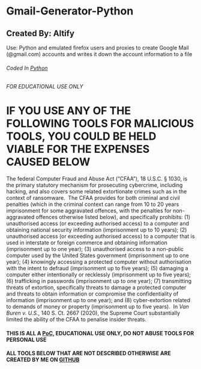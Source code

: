 # Gmail-Generator-Python
## Created By: Altify

Use: Python and emulated firefox users and proxies to create Google Mail (@gmail.com) accounts and writes it down the account information to a file

###### Coded In [Python](https://www.python.org/)
###### FOR EDUCATIONAL USE ONLY
<div>
<h1>
IF YOU USE ANY OF THE FOLLOWING TOOLS FOR MALICIOUS TOOLS, YOU COULD BE HELD VIABLE FOR THE EXPENSES CAUSED BELOW
</h1>
   <p>The federal Computer Fraud and Abuse Act (&ldquo;CFAA&rdquo;), 18 U.S.C. &sect; 1030, is the primary statutory mechanism for prosecuting cybercrime, including hacking, and also covers some related extortionate crimes such as in the context of ransomware.&nbsp; The CFAA provides for both criminal and civil penalties (which in the criminal context can range from 10 to 20 years imprisonment for some aggravated offences, with the penalties for non-aggravated offences otherwise listed below), and specifically prohibits: (1) unauthorised access (or exceeding authorised access) to a computer and obtaining national security information (imprisonment up to 10 years); (2) unauthorised access (or exceeding authorised access) to a computer that is used in interstate or foreign commerce and obtaining information (imprisonment up to one year); (3) unauthorised access to a non-public computer used by the United States government (imprisonment up to one year); (4) knowingly accessing a protected computer without authorisation with the intent to defraud (imprisonment up to five years); (5) damaging a computer either intentionally or recklessly (imprisonment up to five years); (6) trafficking in passwords (imprisonment up to one year); (7) transmitting threats of extortion, specifically threats to damage a protected computer and threats to obtain information or compromise the confidentiality of information (imprisonment up to one year); and (8) cyber-extortion related to demands of money or property (imprisonment up to five years).&nbsp; In <em>Van Buren v. U.S.</em>, 140 S. Ct. 2667 (2020), the Supreme Court substantially limited the ability of the CFAA to penalise insider threats.&nbsp;</p>
  </div>
  <div>
  </div>
  <div>
  <h4>THIS IS ALL A <a href="https://en.wikipedia.org/wiki/Proof_of_concept">PoC</a>, EDUCATIONAL USE ONLY, DO NOT ABUSE TOOLS FOR PERSONAL USE</h4>
  </div>
  <div>
  <h4>ALL TOOLS BELOW THAT ARE NOT DESCRIBED OTHERWISE ARE CREATED BY ME ON <a href="https://github.com/Altify-Developing">GITHUB</a></h4>
  </div>
